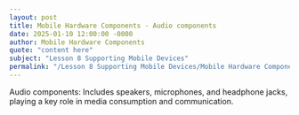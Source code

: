 ```yaml
---
layout: post
title: Mobile Hardware Components - Audio components
date: 2025-01-10 12:00:00 -0000
author: Mobile Hardware Components
quote: "content here"
subject: "Lesson 8 Supporting Mobile Devices"
permalink: "/Lesson 8 Supporting Mobile Devices/Mobile Hardware Components/Mobile Hardware Components - Audio components"
---
```


Audio components: Includes speakers, microphones, and headphone jacks, playing a key role in media consumption and communication.
